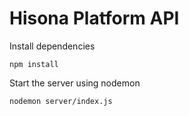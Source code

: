 # Hisona Platform API

Install dependencies

```
npm install
```

Start the server using nodemon

```
nodemon server/index.js
```